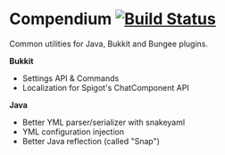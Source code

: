 # Compendium [![Build Status](https://ci.avicus.net/job/Compendium/badge/icon?v=1)](https://ci.avicus.net/job/Compendium/)

Common utilities for Java, Bukkit and Bungee plugins.

**Bukkit**
* Settings API & Commands
* Localization for Spigot's ChatComponent API


**Java**
* Better YML parser/serializer with snakeyaml
* YML configuration injection
* Better Java reflection (called "Snap")

